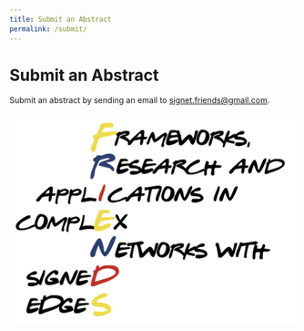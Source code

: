 ```yaml
---
title: Submit an Abstract
permalink: /submit/
---
```


# Submit an Abstract

Submit an abstract by sending an email to [signet.friends@gmail.com](mailto:signet.friends@gmail.com).

![Abstract Submission](/assets/logo.png)
